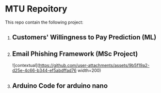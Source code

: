 # MTU Repoitory
This repo contain the following project:
1. ## Customers' Willingness to Pay Prediction (ML)
2. ## Email Phishing Framework (MSc Project)
   ![contextual](https://github.com/user-attachments/assets/9b5f19a2-d25e-4c66-b344-ef5abdffad76 width=200)

   
3. ## Arduino Code for arduino nano   
